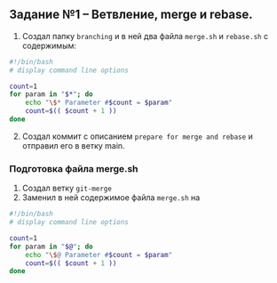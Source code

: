 ##  Задание №1 – Ветвление, merge и rebase.

1. Создал папку `branching` и в ней два файла `merge.sh` и `rebase.sh` с содержимым:
```bash
#!/bin/bash
# display command line options

count=1
for param in "$*"; do
    echo "\$* Parameter #$count = $param"
    count=$(( $count + 1 ))
done
```
2. Создал коммит с описанием `prepare for merge and rebase` и отправил его в ветку main. 

### Подготовка файла merge.sh

1. Создал ветку `git-merge`
2. Заменил в ней содержимое файла `merge.sh` на
```bash
#!/bin/bash
# display command line options

count=1
for param in "$@"; do
    echo "\$@ Parameter #$count = $param"
    count=$(( $count + 1 ))
done
```